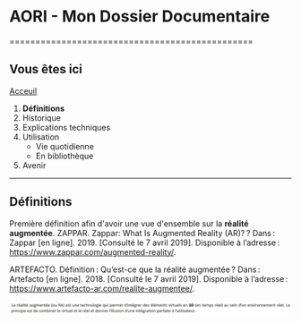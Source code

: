 # AORI - Mon Dossier Documentaire
===============================================

## Vous êtes ici  
[Acceuil](Introduction.md)

1. **Définitions**
2. Historique
3. Explications techniques
4. Utilisation  
   + Vie quotidienne  
   + En bibliothèque
 5. Avenir  
-----------------------------------------------
 
 ## Définitions  
Première définition afin d'avoir une vue d'ensemble sur la **réalité augmentée**. 
ZAPPAR. Zappar: What Is Augmented Reality (AR)? ? Dans : Zappar [en ligne]. 2019. [Consulté le 7 avril 2019]. Disponible à l’adresse : https://www.zappar.com/augmented-reality/.


ARTEFACTO. Définition : Qu’est-ce que la réalité augmentée ? Dans : Artefacto [en ligne]. 2018. [Consulté le 7 avril 2019]. Disponible à l’adresse : https://www.artefacto-ar.com/realite-augmentee/.

 ![Définition de base](/Images/def1.JPG)
 
